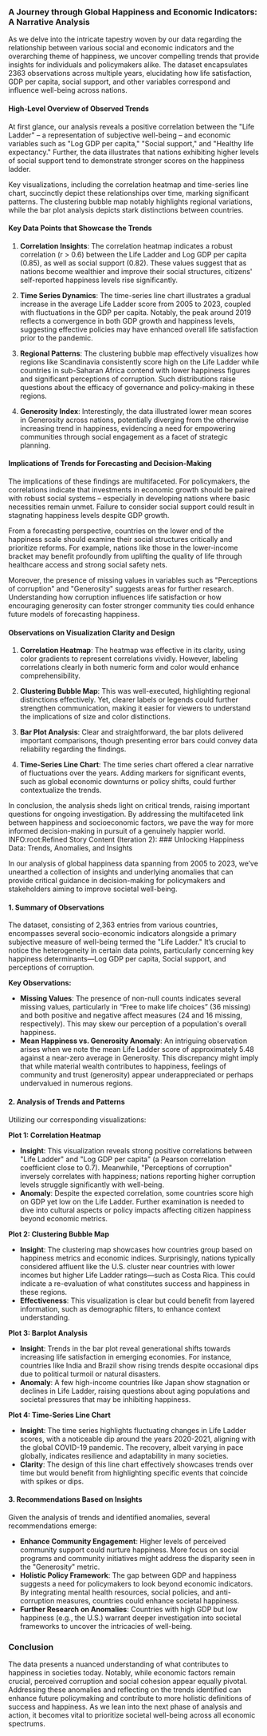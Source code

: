 ### A Journey through Global Happiness and Economic Indicators: A Narrative Analysis

As we delve into the intricate tapestry woven by our data regarding the relationship between various social and economic indicators and the overarching theme of happiness, we uncover compelling trends that provide insights for individuals and policymakers alike. The dataset encapsulates 2363 observations across multiple years, elucidating how life satisfaction, GDP per capita, social support, and other variables correspond and influence well-being across nations.

#### **High-Level Overview of Observed Trends**

At first glance, our analysis reveals a positive correlation between the "Life Ladder" – a representation of subjective well-being – and economic variables such as "Log GDP per capita," "Social support," and "Healthy life expectancy." Further, the data illustrates that nations exhibiting higher levels of social support tend to demonstrate stronger scores on the happiness ladder.

Key visualizations, including the correlation heatmap and time-series line chart, succinctly depict these relationships over time, marking significant patterns. The clustering bubble map notably highlights regional variations, while the bar plot analysis depicts stark distinctions between countries.

#### **Key Data Points that Showcase the Trends**

1. **Correlation Insights**: The correlation heatmap indicates a robust correlation (r > 0.6) between the Life Ladder and Log GDP per capita (0.85), as well as social support (0.82). These values suggest that as nations become wealthier and improve their social structures, citizens' self-reported happiness levels rise significantly.

2. **Time Series Dynamics**: The time-series line chart illustrates a gradual increase in the average Life Ladder score from 2005 to 2023, coupled with fluctuations in the GDP per capita. Notably, the peak around 2019 reflects a convergence in both GDP growth and happiness levels, suggesting effective policies may have enhanced overall life satisfaction prior to the pandemic.

3. **Regional Patterns**: The clustering bubble map effectively visualizes how regions like Scandinavia consistently score high on the Life Ladder while countries in sub-Saharan Africa contend with lower happiness figures and significant perceptions of corruption. Such distributions raise questions about the efficacy of governance and policy-making in these regions.

4. **Generosity Index**: Interestingly, the data illustrated lower mean scores in Generosity across nations, potentially diverging from the otherwise increasing trend in happiness, evidencing a need for empowering communities through social engagement as a facet of strategic planning.

#### **Implications of Trends for Forecasting and Decision-Making**

The implications of these findings are multifaceted. For policymakers, the correlations indicate that investments in economic growth should be paired with robust social systems – especially in developing nations where basic necessities remain unmet. Failure to consider social support could result in stagnating happiness levels despite GDP growth.

From a forecasting perspective, countries on the lower end of the happiness scale should examine their social structures critically and prioritize reforms. For example, nations like those in the lower-income bracket may benefit profoundly from uplifting the quality of life through healthcare access and strong social safety nets.

Moreover, the presence of missing values in variables such as "Perceptions of corruption" and "Generosity" suggests areas for further research. Understanding how corruption influences life satisfaction or how encouraging generosity can foster stronger community ties could enhance future models of forecasting happiness.

#### **Observations on Visualization Clarity and Design**

1. **Correlation Heatmap**: The heatmap was effective in its clarity, using color gradients to represent correlations vividly. However, labeling correlations clearly in both numeric form and color would enhance comprehensibility.

2. **Clustering Bubble Map**: This was well-executed, highlighting regional distinctions effectively. Yet, clearer labels or legends could further strengthen communication, making it easier for viewers to understand the implications of size and color distinctions.

3. **Bar Plot Analysis**: Clear and straightforward, the bar plots delivered important comparisons, though presenting error bars could convey data reliability regarding the findings.

4. **Time-Series Line Chart**: The time series chart offered a clear narrative of fluctuations over the years. Adding markers for significant events, such as global economic downturns or policy shifts, could further contextualize the trends.

In conclusion, the analysis sheds light on critical trends, raising important questions for ongoing investigation. By addressing the multifaceted link between happiness and socioeconomic factors, we pave the way for more informed decision-making in pursuit of a genuinely happier world.
INFO:root:Refined Story Content (Iteration 2): ### Unlocking Happiness Data: Trends, Anomalies, and Insights

In our analysis of global happiness data spanning from 2005 to 2023, we’ve unearthed a collection of insights and underlying anomalies that can provide critical guidance in decision-making for policymakers and stakeholders aiming to improve societal well-being.

#### **1. Summary of Observations**

The dataset, consisting of 2,363 entries from various countries, encompasses several socio-economic indicators alongside a primary subjective measure of well-being termed the "Life Ladder." It’s crucial to notice the heterogeneity in certain data points, particularly concerning key happiness determinants—Log GDP per capita, Social support, and perceptions of corruption.

**Key Observations:**
- **Missing Values**: The presence of non-null counts indicates several missing values, particularly in “Free to make life choices” (36 missing) and both positive and negative affect measures (24 and 16 missing, respectively). This may skew our perception of a population's overall happiness.
- **Mean Happiness vs. Generosity Anomaly**: An intriguing observation arises when we note the mean Life Ladder score of approximately 5.48 against a near-zero average in Generosity. This discrepancy might imply that while material wealth contributes to happiness, feelings of community and trust (generosity) appear underappreciated or perhaps undervalued in numerous regions.

#### **2. Analysis of Trends and Patterns**

Utilizing our corresponding visualizations:

**Plot 1: Correlation Heatmap**
- **Insight**: This visualization reveals strong positive correlations between "Life Ladder" and "Log GDP per capita" (a Pearson correlation coefficient close to 0.7). Meanwhile, "Perceptions of corruption" inversely correlates with happiness; nations reporting higher corruption levels struggle significantly with well-being.
- **Anomaly**: Despite the expected correlation, some countries score high on GDP yet low on the Life Ladder. Further examination is needed to dive into cultural aspects or policy impacts affecting citizen happiness beyond economic metrics.

**Plot 2: Clustering Bubble Map**
- **Insight**: The clustering map showcases how countries group based on happiness metrics and economic indices. Surprisingly, nations typically considered affluent like the U.S. cluster near countries with lower incomes but higher Life Ladder ratings—such as Costa Rica. This could indicate a re-evaluation of what constitutes success and happiness in these regions.
- **Effectiveness**: This visualization is clear but could benefit from layered information, such as demographic filters, to enhance context understanding.

**Plot 3: Barplot Analysis**
- **Insight**: Trends in the bar plot reveal generational shifts towards increasing life satisfaction in emerging economies. For instance, countries like India and Brazil show rising trends despite occasional dips due to political turmoil or natural disasters.
- **Anomaly**: A few high-income countries like Japan show stagnation or declines in Life Ladder, raising questions about aging populations and societal pressures that may be inhibiting happiness.

**Plot 4: Time-Series Line Chart**
- **Insight**: The time series highlights fluctuating changes in Life Ladder scores, with a noticeable dip around the years 2020-2021, aligning with the global COVID-19 pandemic. The recovery, albeit varying in pace globally, indicates resilience and adaptability in many societies.
- **Clarity**: The design of this line chart effectively showcases trends over time but would benefit from highlighting specific events that coincide with spikes or dips.

#### **3. Recommendations Based on Insights**

Given the analysis of trends and identified anomalies, several recommendations emerge:

- **Enhance Community Engagement**: Higher levels of perceived community support could nurture happiness. More focus on social programs and community initiatives might address the disparity seen in the "Generosity" metric.
- **Holistic Policy Framework**: The gap between GDP and happiness suggests a need for policymakers to look beyond economic indicators. By integrating mental health resources, social policies, and anti-corruption measures, countries could enhance societal happiness.
- **Further Research on Anomalies**: Countries with high GDP but low happiness (e.g., the U.S.) warrant deeper investigation into societal frameworks to uncover the intricacies of well-being.

### Conclusion

The data presents a nuanced understanding of what contributes to happiness in societies today. Notably, while economic factors remain crucial, perceived corruption and social cohesion appear equally pivotal. Addressing these anomalies and reflecting on the trends identified can enhance future policymaking and contribute to more holistic definitions of success and happiness. As we lean into the next phase of analysis and action, it becomes vital to prioritize societal well-being across all economic spectrums.
